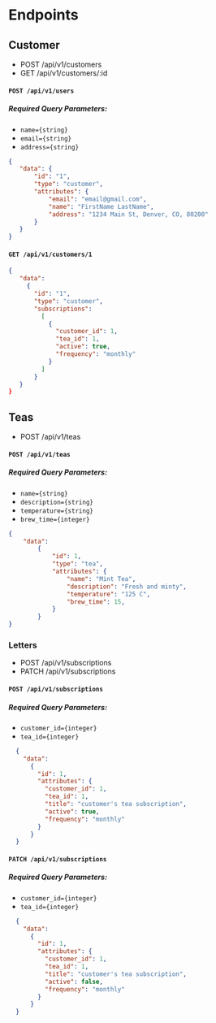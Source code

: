 # Endpoints

## Customer
- POST /api/v1/customers
- GET /api/v1/customers/:id

#### `POST /api/v1/users`
##### Required Query Parameters:
- `name={string}`
- `email={string}`
- `address={string}`

```json
{
   "data": {
       "id": "1",
       "type": "customer",
       "attributes": {
           "email": "email@gmail.com",
           "name": "FirstName LastName",
           "address": "1234 Main St, Denver, CO, 80200"
       }
   }
}
```

#### `GET /api/v1/customers/1`

 ```json
 {
    "data":
      {
        "id": "1",
        "type": "customer",
        "subscriptions":
          [
            {
              "customer_id": 1,
              "tea_id": 1,
              "active": true,
              "frequency": "monthly"
            }
          ]
        }
    }
}
 ```

## Teas
- POST /api/v1/teas

#### `POST /api/v1/teas`
##### Required Query Parameters:
- `name={string}`
- `description={string}`
- `temperature={string}`
- `brew_time={integer}`

```json
{
    "data":
        {
            "id": 1,
            "type": "tea",
            "attributes": {
                "name": "Mint Tea",
                "description": "Fresh and minty",
                "temperature": "125 C",
                "brew_time": 15,
            }
        }
}
```

### Letters
- POST /api/v1/subscriptions
- PATCH /api/v1/subscriptions

#### `POST /api/v1/subscriptions`
##### Required Query Parameters:
- `customer_id={integer}`
- `tea_id={integer}`

```json
  {
    "data":
      {
        "id": 1,
        "attributes": {
          "customer_id": 1,
          "tea_id": 1,
          "title": "customer's tea subscription",
          "active": true,
          "frequency": "monthly"
        }
      }
  }
```

#### `PATCH /api/v1/subscriptions`
##### Required Query Parameters:
- `customer_id={integer}`
- `tea_id={integer}`

```json
  {
    "data":
      {
        "id": 1,
        "attributes": {
          "customer_id": 1,
          "tea_id": 1,
          "title": "customer's tea subscription",
          "active": false,
          "frequency": "monthly"
        }
      }
  }
```
